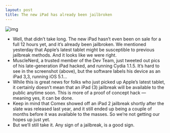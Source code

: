 ```yaml
---
layout: post
title: The new iPad has already been jailbroken
---
```

![img](http://media.idownloadblog.com/wp-content/uploads/2012/03/jailbroken-iPad-3-e1331920887345.jpg)
* Well, that didn’t take long. The new iPad hasn’t even been on sale for a full 12 hours yet, and it’s already been jailbroken. We mentioned yesterday that Apple’s latest tablet might be susceptible to previous jailbreak methods. And it looks like we were right.
* MuscleNerd, a trusted member of the Dev Team, just tweeted out pics of his late-generation iPad hacked, and running Cydia 1.1.5. It’s hard to see in the screenshot (above), but the software labels his device as an iPad 3,3, running iOS 5.1…
* While this is great news for folks who just picked up Apple’s latest tablet, it certainly doesn’t mean that an iPad (3) jailbreak will be available to the public anytime soon. This is more of a proof of concept hack — meaning yes, it can be done.
* Keep in mind that Comex showed off an iPad 2 jailbreak shortly after the slate was released last year, and it still ended up being a couple of months before it was available to the masses. So we’re not getting our hopes up just yet.
* But we’ll still take it. Any sign of a jailbreak, is a good sign.

